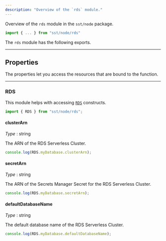 ```yaml
---
description: "Overview of the `rds` module."
---
```


Overview of the `rds` module in the `sst/node` package.

```ts
import { ... } from "sst/node/rds"
```

The `rds` module has the following exports.

---

## Properties

The properties let you access the resources that are bound to the function.

---

### RDS

This module helps with accessing [`RDS`](../constructs/RDS.md) constructs.

```ts
import { RDS } from "sst/node/rds";
```

#### clusterArn

_Type_ : <span class="mono">string</span>

The ARN of the RDS Serverless Cluster.

```ts
console.log(RDS.myDatabase.clusterArn);
```

#### secretArn

_Type_ : <span class="mono">string</span>

The ARN of the Secrets Manager Secret for the RDS Serverless Cluster.

```ts
console.log(RDS.myDatabase.secretArn);
```

#### defaultDatabaseName

_Type_ : <span class="mono">string</span>

The default database name of the RDS Serverless Cluster.

```ts
console.log(RDS.myDatabase.defaultDatabaseName);
```
